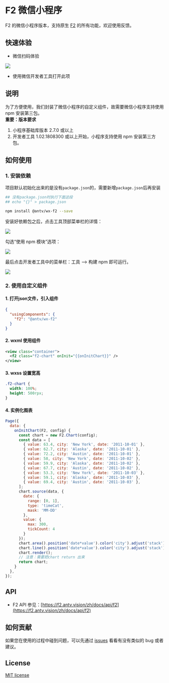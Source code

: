 # F2 微信小程序

F2 的微信小程序版本，支持原生 [F2](https://f2.antv.vision/) 的所有功能，欢迎使用反馈。

## 快速体验

- 微信扫码体验

![](https://gw.alipayobjects.com/zos/rmsportal/wmRJtPHkkoimGbPCeScc.jpg#align=left&display=inline&height=344&originHeight=344&originWidth=344&status=done&style=none&width=344)

- 使用微信开发者工具打开此项

## 说明
为了方便使用，我们封装了微信小程序的自定义组件，故需要微信小程序支持使用 npm 安装第三包。<br />**重要：版本要求**

1. 小程序基础库版本 2.7.0 或以上
1. 开发者工具 1.02.1808300 或以上开始，小程序支持使用 npm 安装第三方包。


## 如何使用
### 1. 安装依赖
项目默认初始化出来的是没有`package.json`的，需要新增`package.json`后再安装

```bash
## 没有package.json时执行下面这段
## echo "{}" > package.json

npm install @antv/wx-f2 --save
```

安装好依赖包之后，点击工具顶部菜单栏的详情：

![](https://gw.alipayobjects.com/zos/rmsportal/sAYeeUhRjrchjvJONsvp.png#align=left&display=inline&height=314&originHeight=314&originWidth=582&status=done&style=none&width=582)

勾选“使用 npm 模块”选项：

![](https://gw.alipayobjects.com/zos/rmsportal/NLCSaOYDPNQVaIAZBoiC.png#align=left&display=inline&height=1596&originHeight=1596&originWidth=1054&status=done&style=none&width=1054)

最后点击开发者工具中的菜单栏：工具 --> 构建 npm 即可运行。

![](https://gw.alipayobjects.com/zos/rmsportal/kORAowbzpNioXseBQoxC.png#align=left&display=inline&height=746&originHeight=746&originWidth=392&status=done&style=none&width=392)

### 2. 使用自定义组件
#### 1. 打开json文件，引入组件
```json
{
  "usingComponents": {
    "f2": "@antv/wx-f2"
  }
}
```

#### 2. wxml 使用组件
```xml
<view class="container">
  <f2 class="f2-chart" onInit="{{onInitChart}}" />
</view>
```

#### 3. wxss 设置宽高
```css
.f2-chart {
  width: 100%;
  height: 500rpx;
}
```

#### 4. 实例化图表
```js
Page({
  data: {
    onInitChart(F2, config) {
      const chart = new F2.Chart(config);
      const data = [
        { value: 63.4, city: 'New York', date: '2011-10-01' },
        { value: 62.7, city: 'Alaska', date: '2011-10-01' },
        { value: 72.2, city: 'Austin', date: '2011-10-01' },
        { value: 58, city: 'New York', date: '2011-10-02' },
        { value: 59.9, city: 'Alaska', date: '2011-10-02' },
        { value: 67.7, city: 'Austin', date: '2011-10-02' },
        { value: 53.3, city: 'New York', date: '2011-10-03' },
        { value: 59.1, city: 'Alaska', date: '2011-10-03' },
        { value: 69.4, city: 'Austin', date: '2011-10-03' },
      ];
      chart.source(data, {
        date: {
          range: [0, 1],
          type: 'timeCat',
          mask: 'MM-DD'
        },
        value: {
          max: 300,
          tickCount: 4
        }
      });
      chart.area().position('date*value').color('city').adjust('stack');
      chart.line().position('date*value').color('city').adjust('stack');
      chart.render();
      // 注意：需要把chart return 出来
      return chart;
    }
  },
});
```

## API

- F2 API 参见：[https://f2.antv.vision/zh/docs/api/f2](https://f2.antv.vision/zh/docs/api/f2)

## 如何贡献

如果您在使用的过程中碰到问题，可以先通过 [issues](https://github.com/antvis/wx-f2/issues) 看看有没有类似的 bug 或者建议。

## License

[MIT license](https://github.com/antvis/wx-f2/blob/master/LICENSE)
